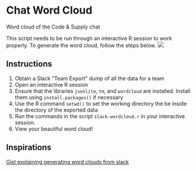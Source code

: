 Chat Word Cloud
===============

Word cloud of the Code &amp; Supply chat

This script needs to be run through an interactive R session to work
properly. To generate the word cloud, follow the steps below.
![](http://i.imgur.com/QKn6QVj.png)

Instructions
------------

1. Obtain a Slack "Team Export" dump of all the data for a team
2. Open an interactive R session
3. Ensure that the libraries `jsonlite`, `tm`, and `wordcloud` are
   installed. Install them using `install.packages()` if necessary
4. Use the R command `setwd()` to set the working directory the be
   inside the directory of the exported data
5. Run the commands in the script `slack-wordcloud.r` in your
   interactive session.
6. View your beautiful word cloud!

Inspirations
------------
[Gist explaining generating word clouds from slack](https://gist.github.com/michael-erasmus/eb0e30c4fba8ba5a5121)
